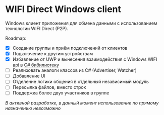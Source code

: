 # WIFI Direct Windows client

Windows клиент приложения для обмена данными с использованием технологии WIFI Direct (P2P).

Roadmap:
- [x] Создание группы и приём подключений от клиентов
- [x] Подключение к другим устройствам
- [x] Избавление от UWP и вынесения взаимодействия с Windows WIFI api в [C# бибилиотеку](https://github.com/RAZRULETEL/WIFI_direct_Windows/tree/csharp-lib)
- [ ] Реализовать аналоги классов из C# (Advertiser, Watcher)
- [ ] Добавление UI
- [ ] Отделение логики общения в отдельный независимый модуль
- [ ] Пересылка файлов, вместо строк
- [ ] Поддержка более двух участников в группе

*В активной разработке, в данный момент использование по прямому назначению невозможно*
